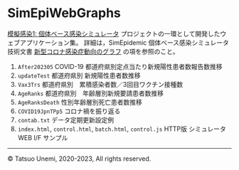 # SimEpiWebGraphs

[模擬感染1: 個体ベース感染シミュレータ](http://www.intlab.soka.ac.jp/~unemi/SimEpidemic1/info/index-ja.html) プロジェクトの一環として開発したウェブアプリケーション集。
詳細は，SimEpidemic 個体ベース感染シミュレータ 技術文書 [新型コロナ感染症動向のグラフ](http://www.intlab.soka.ac.jp/~unemi/SimEpidemic1/info/simepidemic-docs.html#toc_6)
の項を参照のこと。

1. `After202305` COVID-19 都道府県別定点当たり新規陽性患者数報告数推移
1. `updateTest` 都道府県別 新規陽性患者数推移
1. `Vax3Trs` 都道府県別　累積感染者数／3回目ワクチン接種数
1. `AgeRanks` 都道府県別　年齢層別新規要請患者数推移
1. `AgeRanksDeath` 性別年齢層別死亡患者数推移
1. `COVID19JpnTPp5` コロナ禍を振り返る
1. `contab.txt` データ定期更新設定例
1. `index.html`, `control.html`, `batch.html`, `control.js` HTTP版 シミュレータ WEB I/F サンプル

---
&copy; Tatsuo Unemi, 2020-2023, All rights reserved.